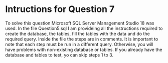 # Intructions for Question 7

To solve this question Microsoft SQL Server Management Studio 18 was used. In the file Question5.sql I am provideing all the instructions required to create the database, the tables, fill the tables with the data and do the required query. Inside the file the steps are in comments. It is important to note that each step must be run in a different query. Otherwise, you will have problems with non-existing database or tables. If you already have the database and tables to test, yo can skip steps 1 to 3. 

